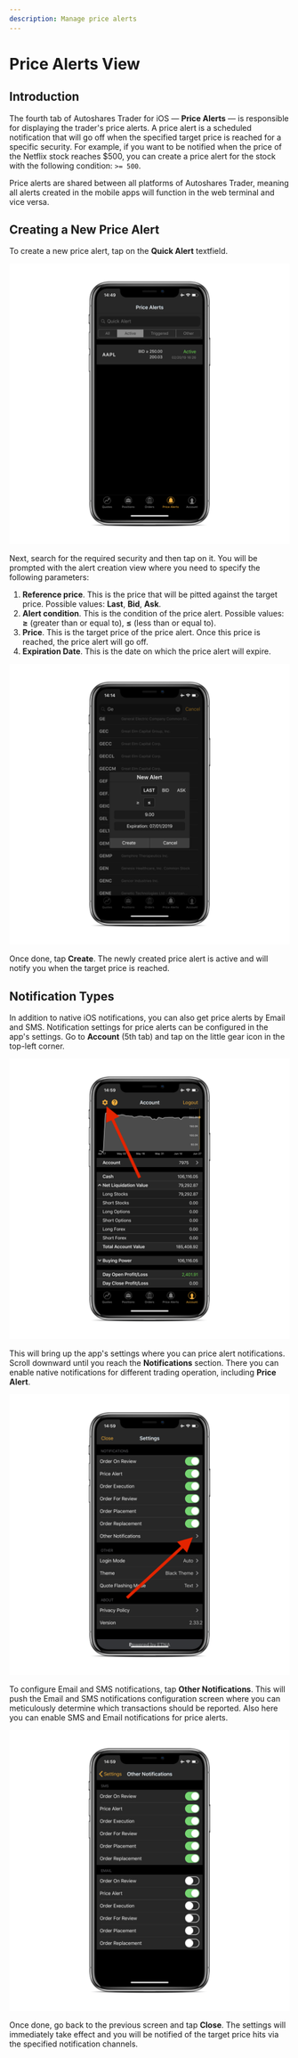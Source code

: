 ```yaml
---
description: Manage price alerts
---
```


# Price Alerts View

## Introduction

The fourth tab of Autoshares Trader for iOS — **Price Alerts** — is responsible for displaying the trader's price alerts. A price alert is a scheduled notification that will go off when the specified target price is reached for a specific security. For example, if you want to be notified when the price of the Netflix stock reaches $500, you can create a price alert for the stock with the following condition: `>= 500`.

Price alerts are shared between all platforms of Autoshares Trader, meaning all alerts created in the mobile apps will function in the web terminal and vice versa.

## Creating a New Price Alert

To create a new price alert, tap on the **Quick Alert** textfield.

![](../../.gitbook/assets/img_0056_iphonexspacegrey_portrait.png)

Next, search for the required security and then tap on it. You will be prompted with the alert creation view where you need to specify the following parameters:

1. **Reference price**. This is the price that will be pitted against the target price. Possible values: **Last**, **Bid**, **Ask**.
2. **Alert condition**. This is the condition of the price alert. Possible values: **≥** \(greater than or equal to\), **≤** \(less than or equal to\).
3. **Price**. This is the target price of the price alert. Once this price is reached, the price alert will go off.
4. **Expiration Date**. This is the date on which the price alert will expire.

![](../../.gitbook/assets/img_03aa86dc9ba9-1_iphonexspacegrey_portrait.png)

Once done, tap **Create**. The newly created price alert is active and will notify you when the target price is reached.

## Notification Types

In addition to native iOS notifications, you can also get price alerts by Email and SMS. Notification settings for price alerts can be configured in the app's settings. Go to **Account** \(5th tab\) and tap on the little gear icon in the top-left corner.

![](../../.gitbook/assets/img_0057_iphonexspacegrey_portrait.png)

This will bring up the app's settings where you can price alert notifications. Scroll downward until you reach the **Notifications** section. There you can enable native notifications for different trading operation, including **Price Alert**.

![](../../.gitbook/assets/img_0058_iphonexspacegrey_portrait.png)

To configure Email and SMS notifications, tap **Other Notifications**. This will push the Email and SMS notifications configuration screen where you can meticulously determine which transactions should be reported. Also here you can enable SMS and Email notifications for price alerts.

![](../../.gitbook/assets/img_0059_iphonexspacegrey_portrait.png)

Once done, go back to the previous screen and tap **Close**. The settings will immediately take effect and you will be notified of the target price hits via the specified notification channels.

